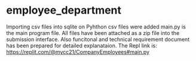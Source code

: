 # employee_department
Importing csv files into sqlite on Pyhthon
csv files were added
main.py is the main program file.
All files have been attached as a zip file into the submission interface.
Also funcitonal and technical requirement document has been prepared for detailed explanataion.
The Repl link is: https://replit.com/@mycc21/CompanyEmployees#main.py
